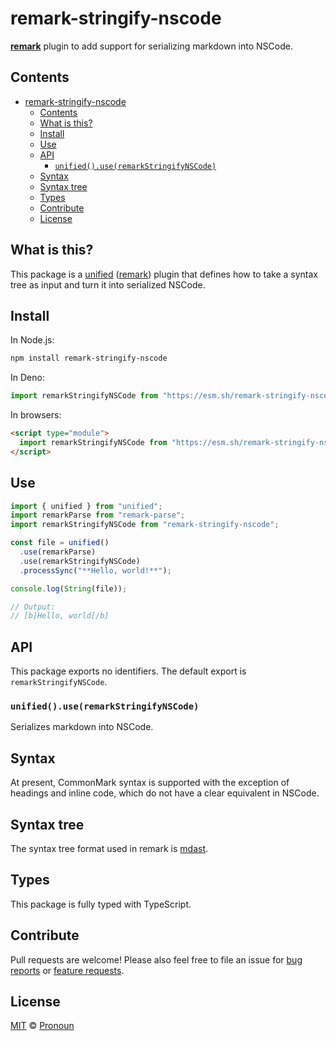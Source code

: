 # remark-stringify-nscode

**[remark](https://github.com/remarkjs/remark)** plugin to add support for serializing markdown into NSCode.

## Contents

- [remark-stringify-nscode](#remark-stringify-nscode)
  - [Contents](#contents)
  - [What is this?](#what-is-this)
  - [Install](#install)
  - [Use](#use)
  - [API](#api)
    - [`unified().use(remarkStringifyNSCode)`](#unifieduseremarkstringifynscode)
  - [Syntax](#syntax)
  - [Syntax tree](#syntax-tree)
  - [Types](#types)
  - [Contribute](#contribute)
  - [License](#license)

## What is this?

This package is a [unified](https://github.com/unifiedjs/unified) ([remark](https://github.com/remarkjs/remark)) plugin that defines how to take a syntax tree as input and turn it into serialized NSCode.

## Install

In Node.js:

```sh
npm install remark-stringify-nscode
```

In Deno:

```js
import remarkStringifyNSCode from "https://esm.sh/remark-stringify-nscode@latest";
```

In browsers:

```html
<script type="module">
  import remarkStringifyNSCode from "https://esm.sh/remark-stringify-nscode@latest?bundle";
</script>
```

## Use

```js
import { unified } from "unified";
import remarkParse from "remark-parse";
import remarkStringifyNSCode from "remark-stringify-nscode";

const file = unified()
  .use(remarkParse)
  .use(remarkStringifyNSCode)
  .processSync("**Hello, world!**");

console.log(String(file));

// Output:
// [b]Hello, world[/b]
```

## API

This package exports no identifiers.
The default export is `remarkStringifyNSCode`.

### `unified().use(remarkStringifyNSCode)`

Serializes markdown into NSCode.

## Syntax

At present, CommonMark syntax is supported with the exception of headings and inline code, which do not have a clear equivalent in NSCode.

## Syntax tree

The syntax tree format used in remark is [mdast](https://github.com/syntax-tree/mdast).

## Types

This package is fully typed with TypeScript.

## Contribute

Pull requests are welcome! Please also feel free to file an issue for [bug reports](https://github.com/esfalsa/remark-stringify-nscode/issues/new?assignees=&labels=bug&projects=&template=bug_report.yml) or [feature requests](https://github.com/esfalsa/remark-stringify-nscode/issues/new?assignees=&labels=enhancement&projects=&template=feature_request.yml).

## License

[MIT](./LICENSE) © [Pronoun](https://esfalsa.github.io)
